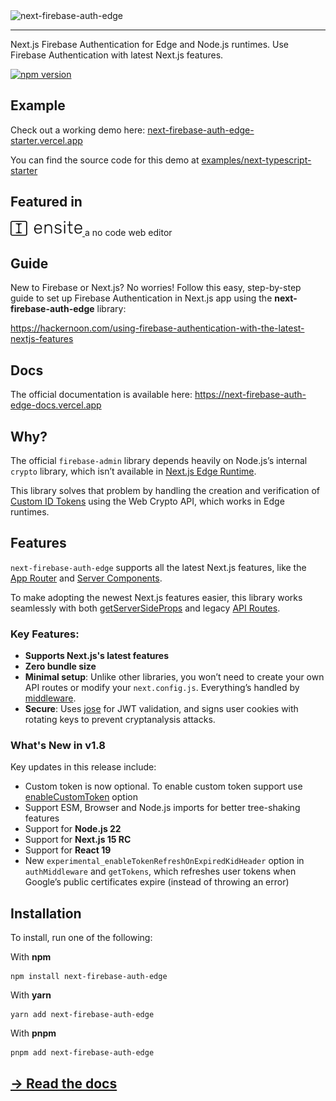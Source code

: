 <picture>
  <source media="(prefers-color-scheme: dark)" srcset="logo-white.svg">
  <source media="(prefers-color-scheme: light)" srcset="logo.svg">
  <img alt="next-firebase-auth-edge" src="logo.svg" width="320">
</picture>

---

Next.js Firebase Authentication for Edge and Node.js runtimes. Use Firebase Authentication with latest Next.js features.

[![npm version](https://badge.fury.io/js/next-firebase-auth-edge.svg)](https://badge.fury.io/js/next-firebase-auth-edge)

## Example

Check out a working demo here: [next-firebase-auth-edge-starter.vercel.app](https://next-firebase-auth-edge-starter.vercel.app/)

You can find the source code for this demo at [examples/next-typescript-starter](https://github.com/ensite-in/next-firebase-auth-edge/tree/main/examples/next-typescript-starter)

## Featured in
<a href="https://ensite.in">
  <picture>
    <source media="(prefers-color-scheme: dark)" srcset="images/ensite-logo-horizontal-white.svg">
    <source media="(prefers-color-scheme: light)" srcset="images/ensite-logo-horizontal.svg">
    <img alt="ensite.in" src="images/ensite-logo-horizontal.svg" height="24">
  </picture>
</a>

<caption>a no code web editor</caption>


## Guide

New to Firebase or Next.js? No worries! Follow this easy, step-by-step guide to set up Firebase Authentication in Next.js app using the **next-firebase-auth-edge** library:

https://hackernoon.com/using-firebase-authentication-with-the-latest-nextjs-features

## Docs

The official documentation is available here: https://next-firebase-auth-edge-docs.vercel.app

## Why?

The official `firebase-admin` library depends heavily on Node.js’s internal `crypto` library, which isn’t available in [Next.js Edge Runtime](https://nextjs.org/docs/api-reference/edge-runtime).

This library solves that problem by handling the creation and verification of [Custom ID Tokens](https://firebase.google.com/docs/auth/admin/verify-id-tokens) using the Web Crypto API, which works in Edge runtimes.

## Features

`next-firebase-auth-edge` supports all the latest Next.js features, like the [App Router](https://nextjs.org/docs/app) and [Server Components](https://nextjs.org/docs/app/building-your-application/rendering/server-components).

To make adopting the newest Next.js features easier, this library works seamlessly with both [getServerSideProps](https://nextjs.org/docs/pages/building-your-application/data-fetching/get-server-side-props) and legacy [API Routes](https://nextjs.org/docs/pages/building-your-application/routing/api-routes).

### Key Features:
* **Supports Next.js's latest features**
* **Zero bundle size**
* **Minimal setup**: Unlike other libraries, you won’t need to create your own API routes or modify your `next.config.js`. Everything’s handled by [middleware](https://next-firebase-auth-edge-docs.vercel.app/docs/usage/middleware).
* **Secure**: Uses [jose](https://github.com/panva/jose) for JWT validation, and signs user cookies with rotating keys to prevent cryptanalysis attacks.

### What's New in v1.8

Key updates in this release include:
* Custom token is now optional. To enable custom token support use [enableCustomToken](https://next-firebase-auth-edge-docs.vercel.app/docs/usage/middleware#custom-token) option
* Support ESM, Browser and Node.js imports for better tree-shaking features
* Support for **Node.js 22**
* Support for **Next.js 15 RC**
* Support for **React 19**
* New `experimental_enableTokenRefreshOnExpiredKidHeader` option in `authMiddleware` and `getTokens`, which refreshes user tokens when Google’s public certificates expire (instead of throwing an error)


## Installation

To install, run one of the following:

With **npm**

```shell
npm install next-firebase-auth-edge
```

With **yarn**

```shell
yarn add next-firebase-auth-edge
```

With **pnpm**

```shell
pnpm add next-firebase-auth-edge
```

## [→ Read the docs](https://next-firebase-auth-edge-docs.vercel.app/)

